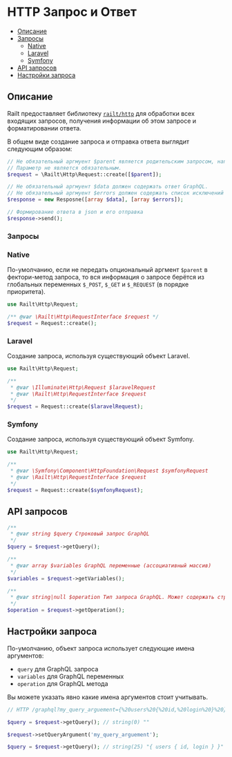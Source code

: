 # HTTP Запрос и Ответ

- [Описание](/ru/http-io#описание)
- [Запросы](/ru/http-io#запросы)
    - [Native](/ru/http-io#native)
    - [Laravel](/ru/http-io#laravel)
    - [Symfony](/ru/http-io#symfony)
- [API запросов](/ru/http-io#api-запросов)
- [Настройки запроса](/ru/http-io#настройки-запроса)

## Описание

Railt предоставляет библиотеку [`railt/http`](https://github.com/railt/http) 
для обработки всех входящих запросов, получения информации 
об этом запросе и форматировании ответа.

В общем виде создание запроса и отправка ответа выглядит следующим образом:

```php
// Не обязательный аргмуент $parent является родительским запросом, например Symfony Request.
// Параметр не является обязательным.
$request = \Railt\Http\Request::create([$parent]);

// Не обязательный аргмуент $data должен содержать ответ GraphQL.
// Не обязательный аргмуент $errors должен содержать список исключений (instance of \Throwable)
$response = new Resposne([array $data], [array $errors]);

// Формирование ответа в json и его отправка
$response->send(); 
```

### Запросы

### Native

По-умолчанию, если не передать опциональный аргмент `$parent` 
в фектори-метод запроса, то вся информация о запросе берётся из 
глобальных переменных `$_POST`, `$_GET` и `$_REQUEST` (в порядке приоритета).

```php
use Railt\Http\Request;

/** @var \Railt\Http\RequestInterface $request */
$request = Request::create();
```

### Laravel

Создание запроса, используя существующий объект Laravel.

```php
use Railt\Http\Request;

/** 
 * @var \Illuminate\Http\Request $laravelRequest
 * @var \Railt\Http\RequestInterface $request
 */
$request = Request::create($laravelRequest);
```

### Symfony

Создание запроса, используя существующий объект Symfony.

```php
use Railt\Http\Request;

/** 
 * @var \Symfony\Component\HttpFoundation\Request $symfonyRequest
 * @var \Railt\Http\RequestInterface $request
 */
$request = Request::create($symfonyRequest);
```

## API запросов

```php
/**
 * @var string $query Строковый запрос GraphQL
 */
$query = $request->getQuery();

/**
 * @var array $variables GraphQL переменные (ассоциативный массив)
 */
$variables = $request->getVariables();

/**
 * @var string|null $operation Тип запроса GraphQL. Может содержать строки "query", "mutation" или "subscribtion".
 */
$operation = $request->getOperation();
```

## Настройки запроса

По-умолчанию, объект запроса использует следующие имена аргументов: 
- `query` для GraphQL запроса
- `variables` для GraphQL переменных
- `operation` для GraphQL метода

Вы можете указать явно какие имена аргументов стоит учитывать.

```php
// HTTP /graphql?my_query_arguement={%20users%20{%20id,%20login%20}%20}

$query = $request->getQuery(); // string(0) ""

$request->setQueryArgument('my_query_arguement');

$query = $request->getQuery(); // string(25) "{ users { id, login } }"
```


